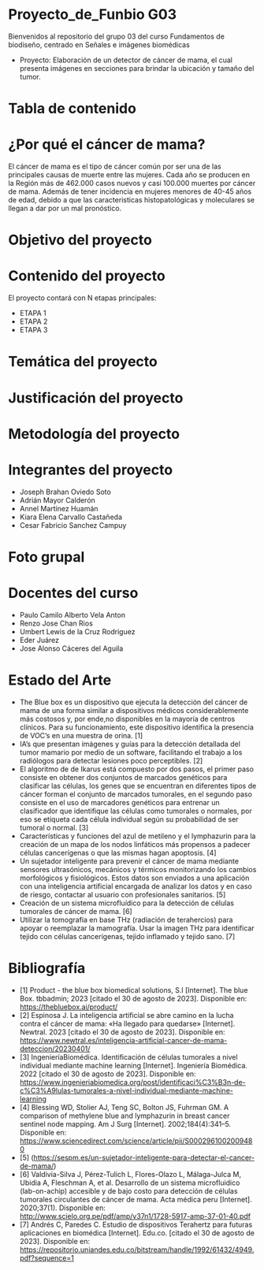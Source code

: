 # Proyecto_de_Funbio G03
Bienvenidos al repositorio del grupo 03 del curso Fundamentos de biodiseño, centrado en Señales e imágenes biomédicas
+ Proyecto: Elaboración de un detector de cáncer de mama, el cual presenta imágenes en secciones para brindar la ubicación y tamaño del tumor.
# Tabla de contenido

# ¿Por qué el cáncer de mama?
El cáncer de mama es el tipo de cáncer común por ser una de las principales causas de muerte entre las mujeres. Cada año se producen en la Región más de 462.000 casos nuevos y casi 100.000 muertes por cáncer de mama. Además de tener incidencia en mujeres menores de 40-45 años de edad, debido a que las caracteristicas histopatológicas y moleculares se llegan a dar por un mal pronóstico.
# Objetivo del proyecto

# Contenido del proyecto
El proyecto contará con N etapas principales:
* ETAPA 1
* ETAPA 2
* ETAPA 3

# Temática del proyecto

# Justificación del proyecto

# Metodología del proyecto

# Integrantes del proyecto
+ Joseph Brahan Oviedo Soto
+ Adrián Mayor Calderón
+ Annel Martínez Huamán
+ Kiara Elena Carvallo Castañeda
+ Cesar Fabricio Sanchez Campuy
# Foto grupal

# Docentes del curso
- Paulo Camilo Alberto Vela Anton
- Renzo Jose Chan Rios
- Umbert Lewis de la Cruz Rodriguez
- Eder Juárez
- Jose Alonso Cáceres del Aguila

# Estado del Arte
+ The Blue box es un dispositivo que ejecuta la detección del cáncer de mama de una forma similar a dispositivos médicos considerablemente más costosos y, por ende,no disponibles en la mayoría de centros clínicos. Para su funcionamiento, este dispositivo identifica la presencia de VOC’s en una muestra de orina. [1]
+ IA’s que presentan imágenes y guías para la detección detallada del tumor mamario por medio de un software, facilitando el trabajo a los radiólogos para detectar lesiones poco perceptibles. [2]
+ El algoritmo de de Ikarus está compuesto por dos pasos, el primer paso consiste en obtener dos conjuntos de marcados genéticos para clasificar las células, los genes que se encuentran en diferentes tipos de cáncer forman el conjunto de marcados tumorales, en el segundo paso consiste en el uso de marcadores genéticos para entrenar un clasificador que identifique las células como tumorales o normales, por eso se etiqueta cada célula individual según su probabilidad de ser tumoral o normal. [3]
+ Características y funciones del azul de metileno y el lymphazurin para la creación de un mapa de los nodos linfáticos más propensos a padecer células cancerígenas o que las mismas hagan apoptosis. [4]
+ Un sujetador inteligente para prevenir el cáncer de mama mediante sensores ultrasónicos, mecánicos y térmicos monitorizando los cambios morfológicos y fisiológicos. Estos datos son enviados a una aplicación con una inteligencia artificial encargada de analizar los datos y en caso de riesgo, contactar al usuario con profesionales sanitarios. [5]
+ Creación de un sistema microfluídico para la detección de células tumorales de cáncer de mama. [6]
+ Utilizar la tomografía en base THz (radiación de terahercios) para apoyar o reemplazar la mamografía. Usar la imagen THz para identificar tejido con células cancerígenas, tejido inflamado y tejido sano. [7]

# Bibliografía
+ [1] Product - the blue box biomedical solutions, S.l [Internet]. The blue Box. tbbadmin; 2023 [citado el 30 de agosto de 2023]. Disponible en: https://thebluebox.ai/product/
+ [2] Espinosa J. La inteligencia artificial se abre camino en la lucha contra el cáncer de mama: «Ha llegado para quedarse» [Internet]. Newtral. 2023 [citado el 30 de agosto de 2023]. Disponible en: https://www.newtral.es/inteligencia-artificial-cancer-de-mama-deteccion/20230401/
+ [3] IngenieríaBiomédica. Identificación de células tumorales a nivel individual mediante machine learning [Internet]. Ingeniería Biomédica. 2022 [citado el 30 de agosto de 2023]. Disponible en: https://www.ingenieriabiomedica.org/post/identificaci%C3%B3n-de-c%C3%A9lulas-tumorales-a-nivel-individual-mediante-machine-learning
+ [4] Blessing WD, Stolier AJ, Teng SC, Bolton JS, Fuhrman GM. A comparison of methylene blue and lymphazurin in breast cancer sentinel node mapping. Am J Surg [Internet]. 2002;184(4):341–5. Disponible en: https://www.sciencedirect.com/science/article/pii/S0002961002009480
+ [5] (https://sespm.es/un-sujetador-inteligente-para-detectar-el-cancer-de-mama/)
+ [6] Valdivia-Silva J, Pérez-Tulich L, Flores-Olazo L, Málaga-Julca M, Ubidia A, Fleschman A, et al. Desarrollo de un sistema microfluidico (lab-on-achip) accesible y de bajo costo para detección de células tumorales circulantes de cáncer de mama. Acta médica peru [Internet]. 2020;37(1). Disponible en: http://www.scielo.org.pe/pdf/amp/v37n1/1728-5917-amp-37-01-40.pdf
+ [7] Andrés C, Paredes C. Estudio de dispositivos Terahertz para futuras aplicaciones en biomédica [Internet]. Edu.co. [citado el 30 de agosto de 2023]. Disponible en: https://repositorio.uniandes.edu.co/bitstream/handle/1992/61432/4949.pdf?sequence=1

